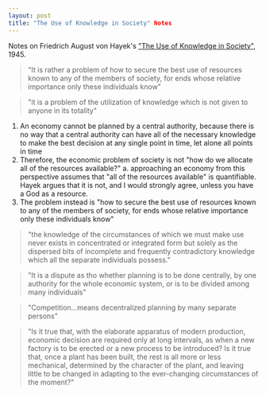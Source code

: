 ```yaml
---
layout: post
title: "The Use of Knowledge in Society" Notes
---
```

Notes on Friedrich August von Hayek's ["The Use of Knowledge in Society"](http://en.wikipedia.org/wiki/The_Use_of_Knowledge_in_Society), 1945.

> "It is rather a problem of how to secure the best use of resources known to any of the members of society, for ends whose relative importance only these individuals know"

> "it is a problem of the utilization of knowledge which is not given to anyone in its totality"

1. An economy cannot be planned by a central authority, because there is no way that a central authority can have all of the necessary knowledge to make the best decision at any single point in time, let alone all points in time
2. Therefore, the economic problem of society is not "how do we allocate all of the resources available?"
    a. approaching an economy from this perspective assumes that "all of the resources available" is quantifiable. Hayek argues that it is not, and I would strongly agree, unless you have a God as a resource.
3. The problem instead is "how to secure the best use of resources known to any of the members of society, for ends whose relative importance only these individuals know"

> "the knowledge of the circumstances of which we must make use never exists in concentrated or integrated form but solely as the dispersed bits of incomplete and frequently contradictory knowledge which all the separate individuals possess."

> "It is a dispute as tho whether planning is to be done centrally, by one authority for the whole economic system, or is to be divided among many individuals"

> "Competition...means decentralized planning by many separate persons"

> "Is it true that, with the elaborate apparatus of modern production, economic decision are required only at long intervals, as when a new factory is to be erected or a new process to be introduced? Is it true that, once a plant has been built, the rest is all more or less mechanical, determined by the character of the plant, and leaving little to be changed in adapting to the ever-changing circumstances of the moment?"


